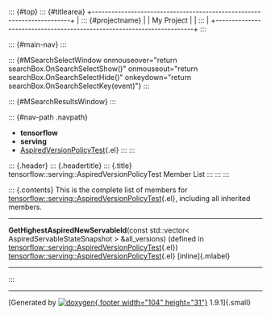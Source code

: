 ::: {#top}
::: {#titlearea}
+-----------------------------------------------------------------------+
| ::: {#projectname}                                                    |
| My Project                                                            |
| :::                                                                   |
+-----------------------------------------------------------------------+
:::

::: {#main-nav}
:::

::: {#MSearchSelectWindow onmouseover="return searchBox.OnSearchSelectShow()" onmouseout="return searchBox.OnSearchSelectHide()" onkeydown="return searchBox.OnSearchSelectKey(event)"}
:::

::: {#MSearchResultsWindow}
:::

::: {#nav-path .navpath}
-   **tensorflow**
-   **serving**
-   [AspiredVersionPolicyTest](classtensorflow_1_1serving_1_1AspiredVersionPolicyTest.html){.el}
:::
:::

::: {.header}
::: {.headertitle}
::: {.title}
tensorflow::serving::AspiredVersionPolicyTest Member List
:::
:::
:::

::: {.contents}
This is the complete list of members for
[tensorflow::serving::AspiredVersionPolicyTest](classtensorflow_1_1serving_1_1AspiredVersionPolicyTest.html){.el},
including all inherited members.

  --------------------------------------------------------------------------------------------------------------------------------------------------------------------------------------------------------------------------------------- ------------------------------------------------------------------------------------------------------------------- -------------------
  **GetHighestAspiredNewServableId**(const std::vector\< AspiredServableStateSnapshot \> &all\_versions) (defined in [tensorflow::serving::AspiredVersionPolicyTest](classtensorflow_1_1serving_1_1AspiredVersionPolicyTest.html){.el})   [tensorflow::serving::AspiredVersionPolicyTest](classtensorflow_1_1serving_1_1AspiredVersionPolicyTest.html){.el}   [inline]{.mlabel}
  --------------------------------------------------------------------------------------------------------------------------------------------------------------------------------------------------------------------------------------- ------------------------------------------------------------------------------------------------------------------- -------------------
:::

------------------------------------------------------------------------

[Generated by [![doxygen](doxygen.svg){.footer width="104"
height="31"}](https://www.doxygen.org/index.html) 1.9.1]{.small}

